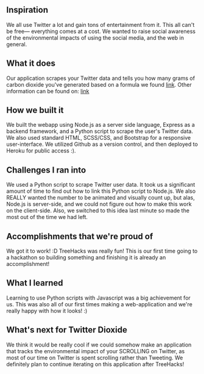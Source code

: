 ## Inspiration 
We all use Twitter a lot and gain tons of entertainment from it. This all can't be free— everything comes at a cost. We wanted to raise social awareness of the environmental impacts of using the social media, and the web in general.

## What it does 
Our application scrapes your Twitter data and tells you how many grams of carbon dioxide you've generated based on a formula we found [link](https://www.treehugger.com/clean-technology/twittering-adds-how-much-to-your-carbon-footprint.html). Other information can be found on: [link](https://climatecare.org/infographic-the-carbon-footprint-of-the-internet/) 

## How we built it 
We built the webapp using Node.js as a server side language, Express as a backend framework, and a Python script to scrape the user's Twitter data. We also used standard HTML, SCSS/CSS, and Bootstrap for a responsive user-interface. We utilized Github as a version control, and then deployed to Heroku for public access :).

## Challenges I ran into 
We used a Python script to scrape Twitter user data. It took us a significant amount of time to find out how to link this Python script to Node.js. We also REALLY wanted the number to be animated and visually count up, but alas, Node.js is server-side, and we could not figure out how to make this work on the client-side. Also, we switched to this idea last minute so made the most out of the time we had left.

## Accomplishments that we're proud of 
We got it to work! :D TreeHacks was really fun! This is our first time going to a hackathon so building something and finishing it is already an accomplishment! 

## What I learned 
Learning to use Python scripts with Javascript was a big achievement for us. This was also all of our first times making a web-application and we're really happy with how it looks! :) 

## What's next for Twitter Dioxide 
We think it would be really cool if we could somehow make an application that tracks the environmental impact of your SCROLLING on Twitter, as most of our time on Twitter is spent scrolling rather than Tweeting. We definitely plan to continue iterating on this application after TreeHacks!

